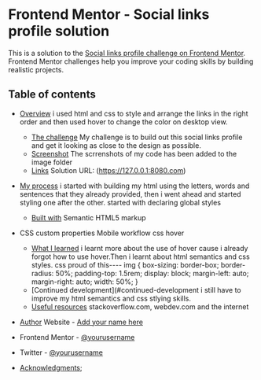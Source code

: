 # Frontend Mentor - Social links profile solution

This is a solution to the [Social links profile challenge on Frontend Mentor](https://www.frontendmentor.io/challenges/social-links-profile-UG32l9m6dQ). Frontend Mentor challenges help you improve your coding skills by building realistic projects.

## Table of contents

- [Overview](#overview)
  i used html and css to style and arrange the links in the right order and then used hover to change the color on desktop view.

  - [The challenge](#the-challenge)
    My challenge is to build out this social links profile and get it looking as close to the design as possible.
  - [Screenshot](#screenshot)
    The scrrenshots of my code has been added to the image folder
  - [Links](#links)
    Solution URL: (https://127.0.0.1:8080.com)

- [My process](#my-process)
  i started with building my html using the letters, words and sentences that they already provided, then i went ahead and started styling one after the other. started with declaring global styles
  - [Built with](#built-with)
    Semantic HTML5 markup
- CSS custom properties
  Mobile workflow
  css hover

  - [What I learned](#what-i-learned)
    i learnt more about the use of hover cause i already forgot how to use hover.Then i learnt about html semantics and css styles.
    css
    proud of this---- img {
    box-sizing: border-box;
    border-radius: 50%;
    padding-top: 1.5rem;
    display: block;
    margin-left: auto;
    margin-right: auto;
    width: 50%;
    }
  - [Continued development](#continued-development
    i still have to improve my html semantics and css stlying skills.
  - [Useful resources](#useful-resources)
    stackoverflow.com, webdev.com and the internet

- [Author](#author)
  Website - [Add your name here](https://www.oluwatobi.com)
- Frontend Mentor - [@yourusername](https://www.frontendmentor.io/@iamloba)
- Twitter - [@yourusername](https://www.twitter.com/@mister_loba1)
- [Acknowledgments](#acknowledgments);

